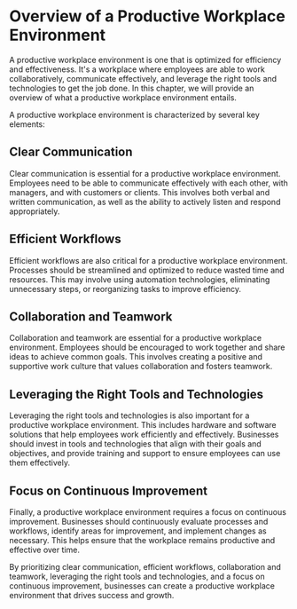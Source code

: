 Overview of a Productive Workplace Environment
============================================================

A productive workplace environment is one that is optimized for efficiency and effectiveness. It's a workplace where employees are able to work collaboratively, communicate effectively, and leverage the right tools and technologies to get the job done. In this chapter, we will provide an overview of what a productive workplace environment entails.

A productive workplace environment is characterized by several key elements:

Clear Communication
-------------------

Clear communication is essential for a productive workplace environment. Employees need to be able to communicate effectively with each other, with managers, and with customers or clients. This involves both verbal and written communication, as well as the ability to actively listen and respond appropriately.

Efficient Workflows
-------------------

Efficient workflows are also critical for a productive workplace environment. Processes should be streamlined and optimized to reduce wasted time and resources. This may involve using automation technologies, eliminating unnecessary steps, or reorganizing tasks to improve efficiency.

Collaboration and Teamwork
--------------------------

Collaboration and teamwork are essential for a productive workplace environment. Employees should be encouraged to work together and share ideas to achieve common goals. This involves creating a positive and supportive work culture that values collaboration and fosters teamwork.

Leveraging the Right Tools and Technologies
-------------------------------------------

Leveraging the right tools and technologies is also important for a productive workplace environment. This includes hardware and software solutions that help employees work efficiently and effectively. Businesses should invest in tools and technologies that align with their goals and objectives, and provide training and support to ensure employees can use them effectively.

Focus on Continuous Improvement
-------------------------------

Finally, a productive workplace environment requires a focus on continuous improvement. Businesses should continuously evaluate processes and workflows, identify areas for improvement, and implement changes as necessary. This helps ensure that the workplace remains productive and effective over time.

By prioritizing clear communication, efficient workflows, collaboration and teamwork, leveraging the right tools and technologies, and a focus on continuous improvement, businesses can create a productive workplace environment that drives success and growth.
